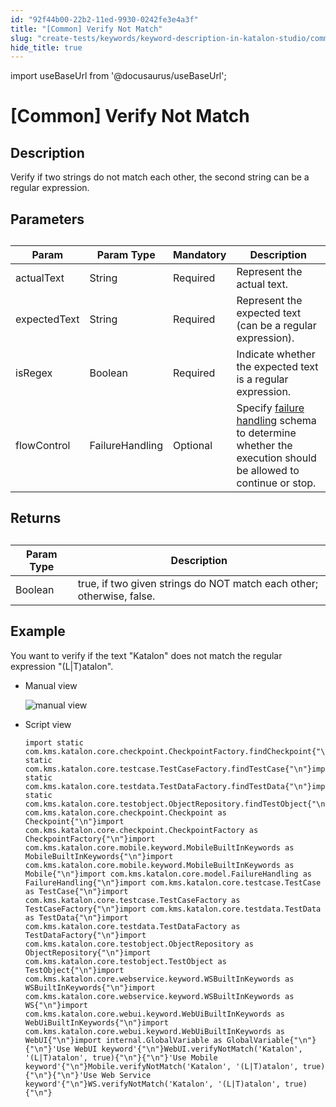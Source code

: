 ```yaml
---
id: "92f44b00-22b2-11ed-9930-0242fe3e4a3f"
title: "[Common] Verify Not Match"
slug: "create-tests/keywords/keyword-description-in-katalon-studio/common-assertions/common-verify-not-match"
hide_title: true
---
```

import useBaseUrl from '@docusaurus/useBaseUrl';


# <a id="id_0" class="anchor_top_offset"/><a id="ariaid-title1" class="anchor_top_offset"/>[Common] Verify Not Match


## <a id="id_0__id_1" class="anchor_top_offset"/>Description  

              
<p xmlns="http://www.w3.org/1999/xhtml" className="p">Verify if two strings do not match each other, the second string   can be a regular expression.</p> 
      

## <a id="id_0__id_2" class="anchor_top_offset"/>Parameters  

              
<table xmlns="http://www.w3.org/1999/xhtml" className="table anchor_top_offset" id="id_0__4ebe48be-0d1b-45ea-a3dd-941e3f679a4b"><caption /><thead className="thead"><tr className><th className="entry anchor_top_offset" id="id_0__4ebe48be-0d1b-45ea-a3dd-941e3f679a4b__entry__1">Param</th><th className="entry anchor_top_offset" id="id_0__4ebe48be-0d1b-45ea-a3dd-941e3f679a4b__entry__2">Param Type</th><th className="entry anchor_top_offset" id="id_0__4ebe48be-0d1b-45ea-a3dd-941e3f679a4b__entry__3">Mandatory</th><th className="entry anchor_top_offset" id="id_0__4ebe48be-0d1b-45ea-a3dd-941e3f679a4b__entry__4">Description</th></tr></thead><tbody className="tbody"><tr className><td className="entry" headers="id_0__4ebe48be-0d1b-45ea-a3dd-941e3f679a4b__entry__1 id_0__4ebe48be-0d1b-45ea-a3dd-941e3f679a4b__entry__2 id_0__4ebe48be-0d1b-45ea-a3dd-941e3f679a4b__entry__3 id_0__4ebe48be-0d1b-45ea-a3dd-941e3f679a4b__entry__4 ">actualText</td><td className="entry" headers="id_0__4ebe48be-0d1b-45ea-a3dd-941e3f679a4b__entry__1 id_0__4ebe48be-0d1b-45ea-a3dd-941e3f679a4b__entry__2 id_0__4ebe48be-0d1b-45ea-a3dd-941e3f679a4b__entry__3 id_0__4ebe48be-0d1b-45ea-a3dd-941e3f679a4b__entry__4 ">String</td><td className="entry" headers="id_0__4ebe48be-0d1b-45ea-a3dd-941e3f679a4b__entry__1 id_0__4ebe48be-0d1b-45ea-a3dd-941e3f679a4b__entry__2 id_0__4ebe48be-0d1b-45ea-a3dd-941e3f679a4b__entry__3 id_0__4ebe48be-0d1b-45ea-a3dd-941e3f679a4b__entry__4 ">Required</td><td className="entry" headers="id_0__4ebe48be-0d1b-45ea-a3dd-941e3f679a4b__entry__1 id_0__4ebe48be-0d1b-45ea-a3dd-941e3f679a4b__entry__2 id_0__4ebe48be-0d1b-45ea-a3dd-941e3f679a4b__entry__3 id_0__4ebe48be-0d1b-45ea-a3dd-941e3f679a4b__entry__4 ">Represent the actual text.</td></tr><tr className><td className="entry" headers="id_0__4ebe48be-0d1b-45ea-a3dd-941e3f679a4b__entry__1 id_0__4ebe48be-0d1b-45ea-a3dd-941e3f679a4b__entry__2 id_0__4ebe48be-0d1b-45ea-a3dd-941e3f679a4b__entry__3 id_0__4ebe48be-0d1b-45ea-a3dd-941e3f679a4b__entry__4 ">expectedText</td><td className="entry" headers="id_0__4ebe48be-0d1b-45ea-a3dd-941e3f679a4b__entry__1 id_0__4ebe48be-0d1b-45ea-a3dd-941e3f679a4b__entry__2 id_0__4ebe48be-0d1b-45ea-a3dd-941e3f679a4b__entry__3 id_0__4ebe48be-0d1b-45ea-a3dd-941e3f679a4b__entry__4 ">String</td><td className="entry" headers="id_0__4ebe48be-0d1b-45ea-a3dd-941e3f679a4b__entry__1 id_0__4ebe48be-0d1b-45ea-a3dd-941e3f679a4b__entry__2 id_0__4ebe48be-0d1b-45ea-a3dd-941e3f679a4b__entry__3 id_0__4ebe48be-0d1b-45ea-a3dd-941e3f679a4b__entry__4 ">Required</td><td className="entry" headers="id_0__4ebe48be-0d1b-45ea-a3dd-941e3f679a4b__entry__1 id_0__4ebe48be-0d1b-45ea-a3dd-941e3f679a4b__entry__2 id_0__4ebe48be-0d1b-45ea-a3dd-941e3f679a4b__entry__3 id_0__4ebe48be-0d1b-45ea-a3dd-941e3f679a4b__entry__4 ">Represent the expected text (can be a regular expression).</td></tr><tr className><td className="entry" headers="id_0__4ebe48be-0d1b-45ea-a3dd-941e3f679a4b__entry__1 id_0__4ebe48be-0d1b-45ea-a3dd-941e3f679a4b__entry__2 id_0__4ebe48be-0d1b-45ea-a3dd-941e3f679a4b__entry__3 id_0__4ebe48be-0d1b-45ea-a3dd-941e3f679a4b__entry__4 ">isRegex</td><td className="entry" headers="id_0__4ebe48be-0d1b-45ea-a3dd-941e3f679a4b__entry__1 id_0__4ebe48be-0d1b-45ea-a3dd-941e3f679a4b__entry__2 id_0__4ebe48be-0d1b-45ea-a3dd-941e3f679a4b__entry__3 id_0__4ebe48be-0d1b-45ea-a3dd-941e3f679a4b__entry__4 ">Boolean</td><td className="entry" headers="id_0__4ebe48be-0d1b-45ea-a3dd-941e3f679a4b__entry__1 id_0__4ebe48be-0d1b-45ea-a3dd-941e3f679a4b__entry__2 id_0__4ebe48be-0d1b-45ea-a3dd-941e3f679a4b__entry__3 id_0__4ebe48be-0d1b-45ea-a3dd-941e3f679a4b__entry__4 ">Required</td><td className="entry" headers="id_0__4ebe48be-0d1b-45ea-a3dd-941e3f679a4b__entry__1 id_0__4ebe48be-0d1b-45ea-a3dd-941e3f679a4b__entry__2 id_0__4ebe48be-0d1b-45ea-a3dd-941e3f679a4b__entry__3 id_0__4ebe48be-0d1b-45ea-a3dd-941e3f679a4b__entry__4 ">Indicate whether the expected text is a regular         expression.</td></tr><tr className><td className="entry" headers="id_0__4ebe48be-0d1b-45ea-a3dd-941e3f679a4b__entry__1 id_0__4ebe48be-0d1b-45ea-a3dd-941e3f679a4b__entry__2 id_0__4ebe48be-0d1b-45ea-a3dd-941e3f679a4b__entry__3 id_0__4ebe48be-0d1b-45ea-a3dd-941e3f679a4b__entry__4 ">flowControl</td><td className="entry" headers="id_0__4ebe48be-0d1b-45ea-a3dd-941e3f679a4b__entry__1 id_0__4ebe48be-0d1b-45ea-a3dd-941e3f679a4b__entry__2 id_0__4ebe48be-0d1b-45ea-a3dd-941e3f679a4b__entry__3 id_0__4ebe48be-0d1b-45ea-a3dd-941e3f679a4b__entry__4 ">FailureHandling</td><td className="entry" headers="id_0__4ebe48be-0d1b-45ea-a3dd-941e3f679a4b__entry__1 id_0__4ebe48be-0d1b-45ea-a3dd-941e3f679a4b__entry__2 id_0__4ebe48be-0d1b-45ea-a3dd-941e3f679a4b__entry__3 id_0__4ebe48be-0d1b-45ea-a3dd-941e3f679a4b__entry__4 ">Optional</td><td className="entry" headers="id_0__4ebe48be-0d1b-45ea-a3dd-941e3f679a4b__entry__1 id_0__4ebe48be-0d1b-45ea-a3dd-941e3f679a4b__entry__2 id_0__4ebe48be-0d1b-45ea-a3dd-941e3f679a4b__entry__3 id_0__4ebe48be-0d1b-45ea-a3dd-941e3f679a4b__entry__4 ">Specify <a className="xref" href="/docs/maintain/configure-failure-handling-settings-in-katalon-studio">failure handling</a> schema to         determine whether the execution should be allowed to continue or         stop.</td></tr></tbody></table> 
      

## <a id="id_0__id_3" class="anchor_top_offset"/>Returns

              
<table xmlns="http://www.w3.org/1999/xhtml" className="table anchor_top_offset" id="id_0__04f71927-16e5-442b-92f7-f4dca2db6a4a"><caption /><thead className="thead"><tr className><th className="entry anchor_top_offset" id="id_0__04f71927-16e5-442b-92f7-f4dca2db6a4a__entry__1">Param Type</th><th className="entry anchor_top_offset" id="id_0__04f71927-16e5-442b-92f7-f4dca2db6a4a__entry__2">Description</th></tr></thead><tbody className="tbody"><tr className><td className="entry" headers="id_0__04f71927-16e5-442b-92f7-f4dca2db6a4a__entry__1 id_0__04f71927-16e5-442b-92f7-f4dca2db6a4a__entry__2 ">Boolean</td><td className="entry" headers="id_0__04f71927-16e5-442b-92f7-f4dca2db6a4a__entry__1 id_0__04f71927-16e5-442b-92f7-f4dca2db6a4a__entry__2 ">true, if two given strings do NOT match each other;         otherwise, false.</td></tr></tbody></table> 
      

## <a id="id_0__id_4" class="anchor_top_offset"/>Example 

              
<p xmlns="http://www.w3.org/1999/xhtml" className="p">You want to verify if the text "Katalon" does not match the   regular expression "(L|T)atalon".</p> 
      
<ul xmlns="http://www.w3.org/1999/xhtml" className="ul"><li className="li">     <p className="p">Manual view</p>     <p className="p">       <img className="image" width={600} src={useBaseUrl("/c5f21e30-5a3c-11ed-a602-0242cfbc79b5.png")} alt="manual view" /></p>   </li><li className="li">     <p className="p">Script view </p>     <pre className="pre codeblock"><code>import static com.kms.katalon.core.checkpoint.CheckpointFactory.findCheckpoint{"\n"}import static com.kms.katalon.core.testcase.TestCaseFactory.findTestCase{"\n"}import static com.kms.katalon.core.testdata.TestDataFactory.findTestData{"\n"}import static com.kms.katalon.core.testobject.ObjectRepository.findTestObject{"\n"}import com.kms.katalon.core.checkpoint.Checkpoint as Checkpoint{"\n"}import com.kms.katalon.core.checkpoint.CheckpointFactory as CheckpointFactory{"\n"}import com.kms.katalon.core.mobile.keyword.MobileBuiltInKeywords as MobileBuiltInKeywords{"\n"}import com.kms.katalon.core.mobile.keyword.MobileBuiltInKeywords as Mobile{"\n"}import com.kms.katalon.core.model.FailureHandling as FailureHandling{"\n"}import com.kms.katalon.core.testcase.TestCase as TestCase{"\n"}import com.kms.katalon.core.testcase.TestCaseFactory as TestCaseFactory{"\n"}import com.kms.katalon.core.testdata.TestData as TestData{"\n"}import com.kms.katalon.core.testdata.TestDataFactory as TestDataFactory{"\n"}import com.kms.katalon.core.testobject.ObjectRepository as ObjectRepository{"\n"}import com.kms.katalon.core.testobject.TestObject as TestObject{"\n"}import com.kms.katalon.core.webservice.keyword.WSBuiltInKeywords as WSBuiltInKeywords{"\n"}import com.kms.katalon.core.webservice.keyword.WSBuiltInKeywords as WS{"\n"}import com.kms.katalon.core.webui.keyword.WebUiBuiltInKeywords as WebUiBuiltInKeywords{"\n"}import com.kms.katalon.core.webui.keyword.WebUiBuiltInKeywords as WebUI{"\n"}import internal.GlobalVariable as GlobalVariable{"\n"}{"\n"}'Use WebUI keyword'{"\n"}WebUI.verifyNotMatch('Katalon', '(L|T)atalon', true){"\n"}{"\n"}'Use Mobile keyword'{"\n"}Mobile.verifyNotMatch('Katalon', '(L|T)atalon', true){"\n"}{"\n"}'Use Web Service keyword'{"\n"}WS.verifyNotMatch('Katalon', '(L|T)atalon', true){"\n"}</code></pre>   </li></ul> 
      
